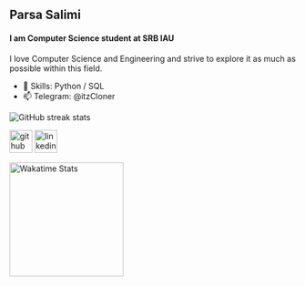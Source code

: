 ## Parsa Salimi
#### I am Computer Science student at SRB IAU
I love Computer Science and Engineering and strive to explore it as much as possible within this field.
- 🎯 Skills: Python / SQL
- 📫 Telegram: @itzCloner 

![GitHub streak stats](https://streak-stats.demolab.com/?user=Parsalimi)  

[<img src='https://cdn.jsdelivr.net/npm/simple-icons@3.0.1/icons/github.svg' alt='github' height='40'>](https://github.com/Parsalimi)  [<img src='https://cdn.jsdelivr.net/npm/simple-icons@3.0.1/icons/linkedin.svg' alt='linkedin' height='40'>](https://www.linkedin.com/in/https://www.linkedin.com/in/parsalimi//)

<img src="https://wakatime.com/share/@6a69ffae-81b7-4666-9710-8414f9b90f80/b9735c9d-e290-426e-afe0-31c48e827c17.svg" alt="Wakatime Stats" width="200" height="200">
